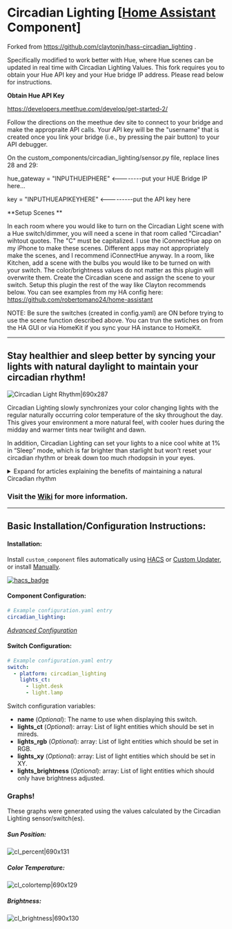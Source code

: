 # Circadian Lighting [[Home Assistant](https://www.home-assistant.io/) Component]

Forked from https://github.com/claytonjn/hass-circadian_lighting .

Specifically modified to work better with Hue, where Hue scenes can be updated in real time with Circadian Lighting Values. This fork requires you to obtain your Hue API key and your Hue bridge IP address. Please read below for instructions.

**Obtain Hue API Key**

https://developers.meethue.com/develop/get-started-2/

Follow the directions on the meethue dev site to connect to your bridge and make the appropraite API calls. Your API key will be the "username" that is created once you link your bridge (i.e., by pressing the pair button) to your API debugger.

On the custom_components/circadian_lighting/sensor.py file, replace lines 28 and 29:

hue_gateway = "INPUTHUEIPHERE" <--------put your HUE Bridge IP here...

key = "INPUTHUEAPIKEYHERE" <---------put the API key here


**Setup Scenes
**

In each room where you would like to turn on the Circadian Light scene with a Hue switch/dimmer, you will need a scene in that room called "Circadian" wihtout quotes. The "C" must be capitalized. I use the iConnectHue app on my iPhone to make these scenes. Different apps may not appropriately make the scenes, and I recommend iConnectHue anyway. In a room, like Kitchen, add a scene with the bulbs you would like to be turned on with your switch. The color/brightness values do not matter as this plugin will overwrite them. Create the Circadian scene and assign the scene to your switch. Setup this plugin the rest of the way like Clayton recommends below. You can see examples from my HA config here: https://github.com/robertomano24/home-assistant

NOTE: Be sure the switches (created in config.yaml) are ON before trying to use the scene function described above. You can trun the swtiches on from the HA GUI or via HomeKit if you sync your HA instance to HomeKit. 

--------------------------------------------------------------------------------------------------------------
## Stay healthier and sleep better by syncing your lights with natural daylight to maintain your circadian rhythm!

![Circadian Light Rhythm|690x287](https://community-home-assistant-assets.s3.dualstack.us-west-2.amazonaws.com/original/3X/5/f/5fe7a780e9f8905fea4d1cbb66cdbe35858a6e36.jpg)

Circadian Lighting slowly synchronizes your color changing lights with the regular naturally occurring color temperature of the sky throughout the day. This gives your environment a more natural feel, with cooler hues during the midday and warmer tints near twilight and dawn.

In addition, Circadian Lighting can set your lights to a nice cool white at 1% in “Sleep” mode, which is far brighter than starlight but won’t reset your circadian rhythm or break down too much rhodopsin in your eyes.


<details><summary>Expand for articles explaining the benefits of maintaining a natural Circadian rhythm</summary>
  
* [Circadian Rhythms - National Institute of General Medical Sciences](https://www.nigms.nih.gov/Education/Pages/Factsheet_CircadianRhythms.aspx)
* [Circadian Rhythms Linked to Aging and Well-Being | Psychology Today](https://www.psychologytoday.com/us/blog/the-athletes-way/201306/circadian-rhythms-linked-aging-and-well-being)
* [Maintaining a daily rhythm is important for mental health, study suggests - CNN](https://www.cnn.com/2018/05/15/health/circadian-rhythm-mood-disorder-study/index.html)
* [How Nobel Winning Circadian Rhythm Research Benefits Pregnancy](https://www.healthypregnancy.com/how-nobel-prize-winning-circadian-rhythms-research-benefits-a-healthy-pregnancy/)
* [Body Clock & Sleep - National Sleep Foundation](https://sleepfoundation.org/sleep-topics/sleep-drive-and-your-body-clock)
* [How our body’s circadian clocks affect our health beyond sleep](https://www.theverge.com/2018/6/12/17453398/sleep-circadian-code-satchin-panda-clock-health-science)

</details>

### Visit the [Wiki](https://github.com/claytonjn/hass-circadian_lighting/wiki) for more information.
<hr>

## Basic Installation/Configuration Instructions:

#### Installation:
Install `custom_component` files automatically using [HACS](https://github.com/claytonjn/hass-circadian_lighting/wiki/Installation-Instructions#hacs) or [Custom Updater](https://github.com/claytonjn/hass-circadian_lighting/wiki/Installation-Instructions#custom-updater), or install [Manually](https://github.com/claytonjn/hass-circadian_lighting/wiki/Installation-Instructions#manual-installation).

[![hacs_badge](https://img.shields.io/badge/HACS-Default-orange.svg?style=for-the-badge)](https://github.com/custom-components/hacs)

#### Component Configuration:
```yaml
# Example configuration.yaml entry
circadian_lighting:
```
[_Advanced Configuration_](https://github.com/claytonjn/hass-circadian_lighting/wiki/Advanced-Configuration#component-configuration-variables)

#### Switch Configuration:
```yaml
# Example configuration.yaml entry
switch:
  - platform: circadian_lighting
    lights_ct:
      - light.desk
      - light.lamp
```
Switch configuration variables:
* **name** (_Optional_): The name to use when displaying this switch.
* **lights_ct** (_Optional_): array: List of light entities which should be set in mireds.
* **lights_rgb** (_Optional_): array: List of light entities which should be set in RGB.
* **lights_xy** (_Optional_): array: List of light entities which should be set in XY.
* **lights_brightness** (_Optional_): array: List of light entities which should only have brightness adjusted.

### Graphs!
These graphs were generated using the values calculated by the Circadian Lighting sensor/switch(es).

##### Sun Position:
![cl_percent|690x131](https://community-home-assistant-assets.s3.dualstack.us-west-2.amazonaws.com/original/3X/6/5/657ff98beb65a94598edeb4bdfd939095db1a22c.PNG)

##### Color Temperature:
![cl_colortemp|690x129](https://community-home-assistant-assets.s3.dualstack.us-west-2.amazonaws.com/original/3X/5/9/59e84263cbecd8e428cb08777a0413672c48dfcd.PNG)

##### Brightness:
![cl_brightness|690x130](https://community-home-assistant-assets.s3.dualstack.us-west-2.amazonaws.com/original/3X/5/8/58ebd994b62a8b1abfb3497a5288d923ff4e2330.PNG)
